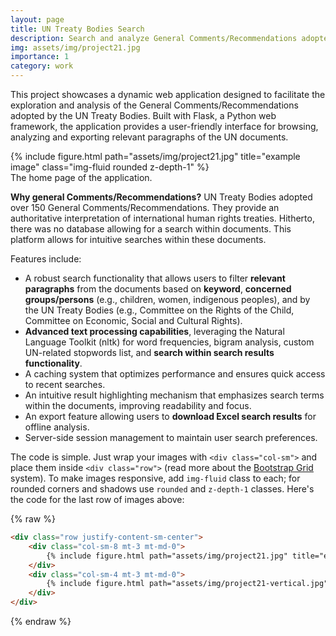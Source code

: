 ```yaml
---
layout: page
title: UN Treaty Bodies Search
description: Search and analyze General Comments/Recommendations adopted by the UN Treaty Bodies
img: assets/img/project21.jpg
importance: 1
category: work
---
```


<p>This project showcases a dynamic web application designed to facilitate the exploration and analysis of the General Comments/Recommendations adopted by the UN Treaty Bodies. Built with Flask, a Python web framework, the application provides a user-friendly interface for browsing, analyzing and exporting relevant paragraphs of the UN documents.</p>

<div class="row">
    <div class="col-sm mt-3 mt-md-0">
        {% include figure.html path="assets/img/project21.jpg" title="example image" class="img-fluid rounded z-depth-1" %}
    </div>
</div>
<div class="caption">
    The home page of the application.
</div>

<p><strong>Why general Comments/Recommendations?</strong> UN Treaty Bodies adopted over 150 General Comments/Recommendations. They provide an authoritative interpretation of international human rights treaties. Hitherto, there was no database allowing for a search within documents. This platform allows for intuitive searches within these documents.</p>

Features include:
<ul>
    <li>A robust search functionality that allows users to filter <strong>relevant paragraphs</strong> from the documents based on <strong>keyword</strong>, <strong>concerned groups/persons</strong> (e.g., children, women, indigenous peoples), and by the UN Treaty Bodies (e.g., Committee on the Rights of the Child, Committee on Economic, Social and Cultural Rights).</li>
    <li><strong>Advanced text processing capabilities</strong>, leveraging the Natural Language Toolkit (nltk) for word frequencies, bigram analysis, custom UN-related stopwords list, and <strong>search within search results functionality</strong>.</li>
    <li>A caching system that optimizes performance and ensures quick access to recent searches.</li>
    <li>An intuitive result highlighting mechanism that emphasizes search terms within the documents, improving readability and focus.</li>
    <li>An export feature allowing users to <strong>download Excel search results</strong> for offline analysis.</li>
    <li>Server-side session management to maintain user search preferences.</li>
</ul>

The code is simple.
Just wrap your images with `<div class="col-sm">` and place them inside `<div class="row">` (read more about the <a href="https://getbootstrap.com/docs/4.4/layout/grid/">Bootstrap Grid</a> system).
To make images responsive, add `img-fluid` class to each; for rounded corners and shadows use `rounded` and `z-depth-1` classes.
Here's the code for the last row of images above:

{% raw %}
```html
<div class="row justify-content-sm-center">
    <div class="col-sm-8 mt-3 mt-md-0">
        {% include figure.html path="assets/img/project21.jpg" title="example image" class="img-fluid rounded z-depth-1" %}
    </div>
    <div class="col-sm-4 mt-3 mt-md-0">
        {% include figure.html path="assets/img/project21-vertical.jpg" title="example image" class="img-fluid rounded z-depth-1" %}
    </div>
</div>
```
{% endraw %}
